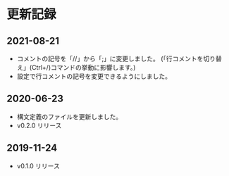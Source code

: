 # 更新記録

## 2021-08-21

- コメントの記号を「//」から「;」に変更しました。
    (「行コメントを切り替え」(Ctrl+/)コマンドの挙動に影響します。)
- 設定で行コメントの記号を変更できるようにしました。

## 2020-06-23

- 構文定義のファイルを更新しました。
- v0.2.0 リリース

## 2019-11-24

- v0.1.0 リリース
